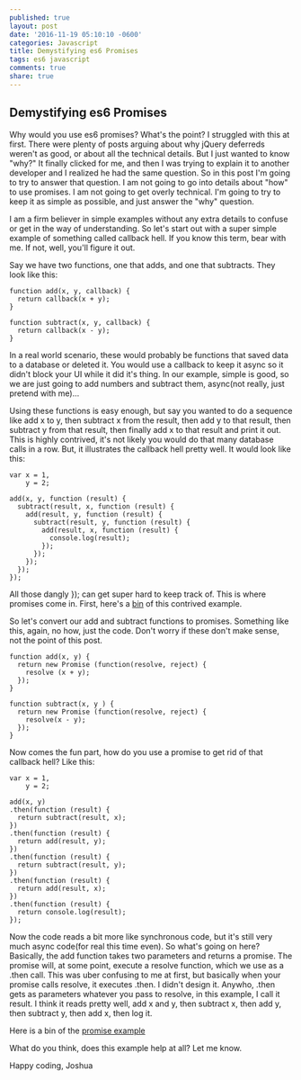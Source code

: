 ```yaml
---
published: true
layout: post
date: '2016-11-19 05:10:10 -0600'
categories: Javascript
title: Demystifying es6 Promises
tags: es6 javascript
comments: true
share: true
---
```

## Demystifying es6 Promises

Why would you use es6 promises?  What's the point?  I struggled with this at first.  There were plenty of posts arguing about why jQuery deferreds weren't as good, or about all the technical details.  But I just wanted to know "why?" It finally clicked for me, and then I was trying to explain it to another developer and I realized he had the same question.  So in this post I'm going to try to answer that question.  I am not going to go into details about "how" to use promises.  I am not going to get overly technical.  I'm going to try to keep it as simple as possible, and just answer the "why" question.

I am a firm believer in simple examples without any extra details to confuse or get in the way of understanding.  So let's start out with a super simple example of something called callback hell.  If you know this term, bear with me.  If not, well, you'll figure it out.

Say we have two functions, one that adds, and one that subtracts.  They look like this:

```
function add(x, y, callback) {
  return callback(x + y);
}

function subtract(x, y, callback) {
  return callback(x - y);
}
```

In a real world scenario, these would probably be functions that saved data to a database or deleted it.  You would use a callback to keep it async so it didn't block your UI while it did it's thing.  In our example, simple is good, so we are just going to add numbers and subtract them, async(not really, just pretend with me)...

Using these functions is easy enough, but say you wanted to do a sequence like add x to y, then subtract x from the result, then add y to that result, then subtract y from that result, then finally add x to that result and print it out.  This is highly contrived, it's not likely you would do that many database calls in a row.  But, it illustrates the callback hell pretty well.  It would look like this:

```
var x = 1,
    y = 2;

add(x, y, function (result) {
  subtract(result, x, function (result) {
    add(result, y, function (result) {
      subtract(result, y, function (result) {
        add(result, x, function (result) {
          console.log(result);
        });
      });
    });
  });
});
```

All those dangly }); can get super hard to keep track of.  This is where promises come in.  First, here's a [bin](http://jsbin.com/tohaza/edit?js,console) of this contrived example.

So let's convert our add and subtract functions to promises.  Something like this, again, no how, just the code.  Don't worry if these don't make sense, not the point of this post.

```
function add(x, y) {
  return new Promise (function(resolve, reject) {
    resolve (x + y);
  });
}

function subtract(x, y ) {
  return new Promise (function(resolve, reject) {
    resolve(x - y);
  });
}
```

Now comes the fun part, how do you use a promise to get rid of that callback hell?  Like this:

```
var x = 1,
    y = 2;

add(x, y)
.then(function (result) {
  return subtract(result, x);
})
.then(function (result) {
  return add(result, y);
})
.then(function (result) {
  return subtract(result, y);
})
.then(function (result) {
  return add(result, x);
})
.then(function (result) {
  return console.log(result);
});
```

Now the code reads a bit more like synchronous code, but it's still very much async code(for real this time even).  So what's going on here?  Basically, the add function takes two parameters and returns a promise.  The promise will, at some point, execute a resolve function, which we use as a .then call.  This was uber confusing to me at first, but basically when your promise calls resolve, it executes .then.  I didn't design it.  Anywho, .then gets as parameters whatever you pass to resolve, in this example, I call it result.  I think it reads pretty well, add x and y, then subtract x, then add y, then subtract y, then add x, then log it.

Here is a bin of the [promise example](http://jsbin.com/qezufuy/edit?html,js,console)

What do you think, does this example help at all?  Let me know.

Happy coding,
Joshua
